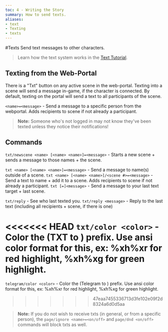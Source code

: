 ```yaml
---
toc: 4 - Writing the Story
summary: How to send texts.
aliases:
- text
- Texting
- texts
---
```

#Texts
Send text messages to other characters.

> Learn how the text system works in the [Text Tutorial](/help/txt_tutorial).

## Texting from the Web-Portal
There is a "Txt" button on any active scene in the web-portal. Texting into a scene will send a message in-game, if the character is connected. By default, texting on the portal will send a text to all participants of the scene.

`<name>=<message>` - Send a message to a specific person from the webportal. Adds recipients to scene if not already a participant.

>  **Note:** Someone who's not logged in may not know they've been texted unless they notice their notifications!

## Commands
`txt/newscene <name> [<name> <name>]=<message>` - Starts a new scene + sends a message to those names + the scene.

`txt <name> [<name> <name>]=<message>` - Send a message to name(s) outside of a scene.
`txt <name> [<name> <name>]/<scene #>=<message>` - Send a text to name + add it to a scene. Adds recipients to scene if not already a participant.
`txt [=]<message>` - Send a message to your last text target + last scene.

`txt/reply` - See who last texted you.
`txt/reply <message>` - Reply to the last text (including all recipients + scene, if there is one)

<<<<<<< HEAD
`txt/color <color>` - Color the (TXT to <name>) prefix. Use ansi color format for this, ex: \%xh\%xr for red highlight, \%xh\%xg for green highlight.
=======
`telegram/color <color>` - Color the (Telegram to <name>) prefix. Use ansi color format for this, ex: \%xh\%xr for red highlight, \%xh\%xg for green highlight.
>>>>>>> 47eaa7455336713d3fe102e09f2d8324a6d0d5aa

>  **Note:** If you do not wish to receive txts (in general, or from a specific person), the `page/ignore <name>=<on/off>` and `page/dnd <on/off>` commands will block txts as well.
